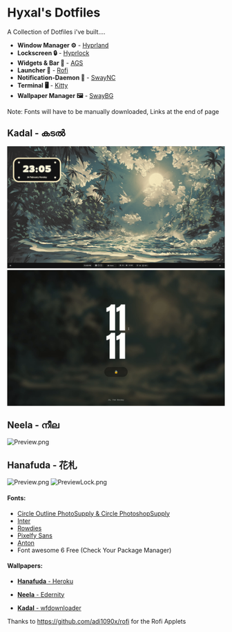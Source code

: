 # Hyxal's Dotfiles
 A Collection of Dotfiles i've built....

- **Window Manager ⚙️**      -   [Hyprland](https://github.com/hyprwm/Hyprland)
- **Lockscreen 🔒**          -   [Hyprlock](https://github.com/hyprwm/hyprlock)
- **Widgets & Bar 🧩**       -   [AGS](https://github.com/Aylur/ags)
- **Launcher 🚀**            -   [Rofi](https://github.com/davatorium/rofi)   
- **Notification-Daemon 🔔** -   [SwayNC](https://github.com/ErikReider/SwayNotificationCenter) 
- **Terminal 🖥️**            -   [Kitty](https://github.com/kovidgoyal/kitty)   
- **Wallpaper Manager 🖼️**      -   [SwayBG](https://github.com/swaywm/swaybg)

Note: Fonts will have to be manually downloaded, Links at the end of page
## Kadal - കടൽ
![Preview.png](Kadal/Kadal.png) ![PreviewLock.png](Kadal/Lock.png)

## Neela - നീല
![Preview.png](Neela/Neela.png)
## Hanafuda - 花札
![Preview.png](Hanafuda/Hanafuda.png) ![PreviewLock.png](Hanafuda/Lock.png)

#### Fonts:
- [Circle Outline PhotoSupply & Circle PhotoshopSupply](https://www.photoshopsupply.com/fonts/circle-font)
- [Inter](https://fonts.google.com/specimen/Inter)
- [Rowdies](https://fonts.google.com/specimen/Rowdies)
- [Pixelfy Sans](https://fonts.google.com/specimen/Pixelify+Sans)
- [Anton](https://fonts.google.com/specimen/Anton)
-  Font awesome 6 Free (Check Your Package Manager)
#### Wallpapers:
- [**Hanafuda** - Heroku](https://www.heroku.com/art/hanafuda)
- [**Neela** - Edernity](https://wall.alphacoders.com/big.php?i=1358522)

- [**Kadal** - wfdownloader](https://www.reddit.com/r/wallpaper/comments/zavfzl/moonlight_in_cloudy_sky_over_river_and_trees_3840/)

Thanks to https://github.com/adi1090x/rofi for the Rofi Applets